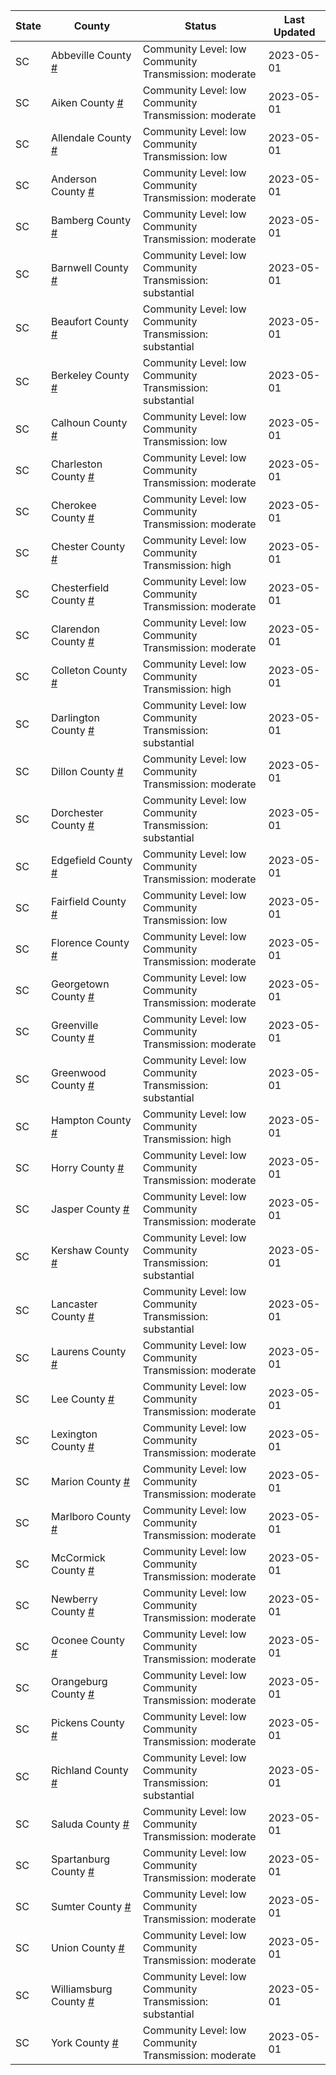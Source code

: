 State | County | Status | Last Updated
--- | --- | --- | --- 
SC | Abbeville County <a href="#abbeville_county">#</a> | <a name="abbeville_county"></a>Community Level: low<br/>Community Transmission: moderate | 2023-05-01
SC | Aiken County <a href="#aiken_county">#</a> | <a name="aiken_county"></a>Community Level: low<br/>Community Transmission: moderate | 2023-05-01
SC | Allendale County <a href="#allendale_county">#</a> | <a name="allendale_county"></a>Community Level: low<br/>Community Transmission: low | 2023-05-01
SC | Anderson County <a href="#anderson_county">#</a> | <a name="anderson_county"></a>Community Level: low<br/>Community Transmission: moderate | 2023-05-01
SC | Bamberg County <a href="#bamberg_county">#</a> | <a name="bamberg_county"></a>Community Level: low<br/>Community Transmission: moderate | 2023-05-01
SC | Barnwell County <a href="#barnwell_county">#</a> | <a name="barnwell_county"></a>Community Level: low<br/>Community Transmission: substantial | 2023-05-01
SC | Beaufort County <a href="#beaufort_county">#</a> | <a name="beaufort_county"></a>Community Level: low<br/>Community Transmission: substantial | 2023-05-01
SC | Berkeley County <a href="#berkeley_county">#</a> | <a name="berkeley_county"></a>Community Level: low<br/>Community Transmission: substantial | 2023-05-01
SC | Calhoun County <a href="#calhoun_county">#</a> | <a name="calhoun_county"></a>Community Level: low<br/>Community Transmission: low | 2023-05-01
SC | Charleston County <a href="#charleston_county">#</a> | <a name="charleston_county"></a>Community Level: low<br/>Community Transmission: moderate | 2023-05-01
SC | Cherokee County <a href="#cherokee_county">#</a> | <a name="cherokee_county"></a>Community Level: low<br/>Community Transmission: moderate | 2023-05-01
SC | Chester County <a href="#chester_county">#</a> | <a name="chester_county"></a>Community Level: low<br/>Community Transmission: high | 2023-05-01
SC | Chesterfield County <a href="#chesterfield_county">#</a> | <a name="chesterfield_county"></a>Community Level: low<br/>Community Transmission: moderate | 2023-05-01
SC | Clarendon County <a href="#clarendon_county">#</a> | <a name="clarendon_county"></a>Community Level: low<br/>Community Transmission: moderate | 2023-05-01
SC | Colleton County <a href="#colleton_county">#</a> | <a name="colleton_county"></a>Community Level: low<br/>Community Transmission: high | 2023-05-01
SC | Darlington County <a href="#darlington_county">#</a> | <a name="darlington_county"></a>Community Level: low<br/>Community Transmission: substantial | 2023-05-01
SC | Dillon County <a href="#dillon_county">#</a> | <a name="dillon_county"></a>Community Level: low<br/>Community Transmission: moderate | 2023-05-01
SC | Dorchester County <a href="#dorchester_county">#</a> | <a name="dorchester_county"></a>Community Level: low<br/>Community Transmission: substantial | 2023-05-01
SC | Edgefield County <a href="#edgefield_county">#</a> | <a name="edgefield_county"></a>Community Level: low<br/>Community Transmission: moderate | 2023-05-01
SC | Fairfield County <a href="#fairfield_county">#</a> | <a name="fairfield_county"></a>Community Level: low<br/>Community Transmission: low | 2023-05-01
SC | Florence County <a href="#florence_county">#</a> | <a name="florence_county"></a>Community Level: low<br/>Community Transmission: moderate | 2023-05-01
SC | Georgetown County <a href="#georgetown_county">#</a> | <a name="georgetown_county"></a>Community Level: low<br/>Community Transmission: moderate | 2023-05-01
SC | Greenville County <a href="#greenville_county">#</a> | <a name="greenville_county"></a>Community Level: low<br/>Community Transmission: moderate | 2023-05-01
SC | Greenwood County <a href="#greenwood_county">#</a> | <a name="greenwood_county"></a>Community Level: low<br/>Community Transmission: substantial | 2023-05-01
SC | Hampton County <a href="#hampton_county">#</a> | <a name="hampton_county"></a>Community Level: low<br/>Community Transmission: high | 2023-05-01
SC | Horry County <a href="#horry_county">#</a> | <a name="horry_county"></a>Community Level: low<br/>Community Transmission: moderate | 2023-05-01
SC | Jasper County <a href="#jasper_county">#</a> | <a name="jasper_county"></a>Community Level: low<br/>Community Transmission: moderate | 2023-05-01
SC | Kershaw County <a href="#kershaw_county">#</a> | <a name="kershaw_county"></a>Community Level: low<br/>Community Transmission: substantial | 2023-05-01
SC | Lancaster County <a href="#lancaster_county">#</a> | <a name="lancaster_county"></a>Community Level: low<br/>Community Transmission: substantial | 2023-05-01
SC | Laurens County <a href="#laurens_county">#</a> | <a name="laurens_county"></a>Community Level: low<br/>Community Transmission: moderate | 2023-05-01
SC | Lee County <a href="#lee_county">#</a> | <a name="lee_county"></a>Community Level: low<br/>Community Transmission: moderate | 2023-05-01
SC | Lexington County <a href="#lexington_county">#</a> | <a name="lexington_county"></a>Community Level: low<br/>Community Transmission: moderate | 2023-05-01
SC | Marion County <a href="#marion_county">#</a> | <a name="marion_county"></a>Community Level: low<br/>Community Transmission: moderate | 2023-05-01
SC | Marlboro County <a href="#marlboro_county">#</a> | <a name="marlboro_county"></a>Community Level: low<br/>Community Transmission: moderate | 2023-05-01
SC | McCormick County <a href="#mccormick_county">#</a> | <a name="mccormick_county"></a>Community Level: low<br/>Community Transmission: moderate | 2023-05-01
SC | Newberry County <a href="#newberry_county">#</a> | <a name="newberry_county"></a>Community Level: low<br/>Community Transmission: moderate | 2023-05-01
SC | Oconee County <a href="#oconee_county">#</a> | <a name="oconee_county"></a>Community Level: low<br/>Community Transmission: moderate | 2023-05-01
SC | Orangeburg County <a href="#orangeburg_county">#</a> | <a name="orangeburg_county"></a>Community Level: low<br/>Community Transmission: moderate | 2023-05-01
SC | Pickens County <a href="#pickens_county">#</a> | <a name="pickens_county"></a>Community Level: low<br/>Community Transmission: moderate | 2023-05-01
SC | Richland County <a href="#richland_county">#</a> | <a name="richland_county"></a>Community Level: low<br/>Community Transmission: substantial | 2023-05-01
SC | Saluda County <a href="#saluda_county">#</a> | <a name="saluda_county"></a>Community Level: low<br/>Community Transmission: moderate | 2023-05-01
SC | Spartanburg County <a href="#spartanburg_county">#</a> | <a name="spartanburg_county"></a>Community Level: low<br/>Community Transmission: moderate | 2023-05-01
SC | Sumter County <a href="#sumter_county">#</a> | <a name="sumter_county"></a>Community Level: low<br/>Community Transmission: moderate | 2023-05-01
SC | Union County <a href="#union_county">#</a> | <a name="union_county"></a>Community Level: low<br/>Community Transmission: moderate | 2023-05-01
SC | Williamsburg County <a href="#williamsburg_county">#</a> | <a name="williamsburg_county"></a>Community Level: low<br/>Community Transmission: substantial | 2023-05-01
SC | York County <a href="#york_county">#</a> | <a name="york_county"></a>Community Level: low<br/>Community Transmission: moderate | 2023-05-01
